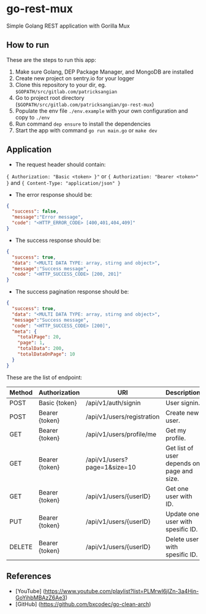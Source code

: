 # go-rest-mux

Simple Golang REST application with Gorilla Mux

## How to run

These are the steps to run this app:

1. Make sure Golang, DEP Package Manager, and MongoDB are installed
2. Create new project on sentry.io for your logger
3. Clone this repository to your dir, eg. ```$GOPATH/src/gitlab.com/patricksangian```
4. Go to project root directory (```$GOPATH/src/gitlab.com/patricksangian/go-rest-mux```)
5. Populate the env file ```./env.example``` with your own configuration and copy to ```./env```
6. Run command ```dep ensure``` to install the dependencies
7. Start the app with command ```go run main.go``` or ```make dev```

## Application

- The request header should contain:

```{ Authorization: "Basic <token> }"``` or  ```{ Authorization: "Bearer <token>" }``` and ```{ Content-Type: "application/json" }```

- The error response should be:

```json
{
  "success": false,
  "message":"Error message",
  "code": "<HTTP_ERROR_CODE> [400,401,404,409]"
}
```

- The success response should be:

```json
{
  "success": true,
  "data": "<MULTI DATA TYPE: array, stirng and object>",
  "message":"Success message",
  "code": "<HTTP_SUCCESS_CODE> [200, 201]"
}
```

- The success pagination response should be:

```json
{
  "success": true,
  "data": "<MULTI DATA TYPE: array, stirng and object>",
  "message":"Success message",
  "code": "<HTTP_SUCCESS_CODE> [200]",
  "meta": {
    "totalPage": 20,
    "page": 1,
    "totalData": 200,
    "totalDataOnPage": 10
  }
}
```

These are the list of endpoint:

Method       | Authorization          | URI                          | Description
------------ | ---------------------- | ---------------------------- | -------------
POST         | Basic {token}          | /api/v1/auth/signin          | User signin.
POST         | Bearer {token}         | /api/v1/users/registration   | Create new user.
GET          | Bearer {token}         | /api/v1/users/profile/me     | Get my profile.
GET          | Bearer {token}         | /api/v1/users?page=1&size=10 | Get list of user depends on page and size.
GET          | Bearer {token}         | /api/v1/users/{userID}       | Get one user with ID.
PUT          | Bearer {token}         | /api/v1/users/{userID}       | Update one user with spesific ID.
DELETE       | Bearer {token}         | /api/v1/users/{userID}       | Delete user with spesific ID.

## References

- [YouTube] (<https://www.youtube.com/playlist?list=PLMrwI6jIZn-3a4Hjn-GoYihbMBAzZ6Ae3>)
- [GitHub] (<https://github.com/bxcodec/go-clean-arch>)
